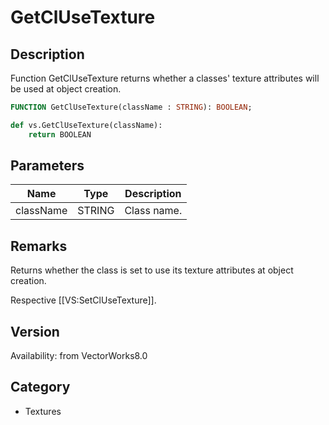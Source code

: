 # GetClUseTexture

## Description
Function GetClUseTexture returns whether a classes' texture attributes will be used at object creation.

```pascal
FUNCTION GetClUseTexture(className : STRING): BOOLEAN;
```

```python
def vs.GetClUseTexture(className):
    return BOOLEAN
```

## Parameters
|Name|Type|Description|
|---|---|---|
|className|STRING|Class name.|

## Remarks
Returns whether the class is set to use its texture attributes at object creation.


Respective [[VS:SetClUseTexture]].

## Version
Availability: from VectorWorks8.0

## Category
* Textures

